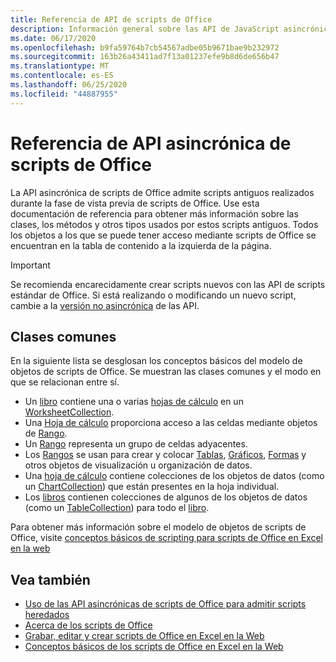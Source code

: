 ```yaml
---
title: Referencia de API de scripts de Office
description: Información general sobre las API de JavaScript asincrónicas de scripts de Office.
ms.date: 06/17/2020
ms.openlocfilehash: b9fa59764b7cb54567adbe05b9671bae9b232972
ms.sourcegitcommit: 163b26a43411ad7f13a01237efe9b8d6de656b47
ms.translationtype: MT
ms.contentlocale: es-ES
ms.lasthandoff: 06/25/2020
ms.locfileid: "44887955"
---
```

# <a name="office-scripts-async-api-reference"></a>Referencia de API asincrónica de scripts de Office

La API asincrónica de scripts de Office admite scripts antiguos realizados durante la fase de vista previa de scripts de Office. Use esta documentación de referencia para obtener más información sobre las clases, los métodos y otros tipos usados por estos scripts antiguos. Todos los objetos a los que se puede tener acceso mediante scripts de Office se encuentran en la tabla de contenido a la izquierda de la página.

> [!IMPORTANT]
> Se recomienda encarecidamente crear scripts nuevos con las API de scripts estándar de Office. Si está realizando o modificando un nuevo script, cambie a la [versión no asincrónica](?view=office-scripts) de las API.

## <a name="common-classes"></a>Clases comunes

En la siguiente lista se desglosan los conceptos básicos del modelo de objetos de scripts de Office. Se muestran las clases comunes y el modo en que se relacionan entre sí.

- Un [libro](/javascript/api/office-scripts/excel/excelscript.workbook) contiene una o varias [hojas de cálculo](/javascript/api/office-scripts/excel/excelscript.worksheet) en un [WorksheetCollection](/javascript/api/office-scripts/excel/excelscript.worksheetcollection).
- Una [Hoja de cálculo](/javascript/api/office-scripts/excel/excelscript.worksheet) proporciona acceso a las celdas mediante objetos de [Rango](/javascript/api/office-scripts/excel/excelscript.range).
- Un [Rango](/javascript/api/office-scripts/excel/excelscript.range) representa un grupo de celdas adyacentes.
- Los [Rangos](/javascript/api/office-scripts/excel/excelscript.range) se usan para crear y colocar [Tablas](/javascript/api/office-scripts/excel/excelscript.table), [Gráficos](/javascript/api/office-scripts/excel/excelscript.chart), [Formas](/javascript/api/office-scripts/excel/excelscript.shape) y otros objetos de visualización u organización de datos.
- Una [hoja de cálculo](/javascript/api/office-scripts/excel/excelscript.worksheet) contiene colecciones de los objetos de datos (como un [ChartCollection](/javascript/api/office-scripts/excel/excelscript.chartcollection)) que están presentes en la hoja individual.
- Los [libros](/javascript/api/office-scripts/excel/excelscript.workbook) contienen colecciones de algunos de los objetos de datos (como un [TableCollection](/javascript/api/office-scripts/excel/excelscript.tablecollection)) para todo el [libro](/javascript/api/office-scripts/excel/excelscript.workbook).

Para obtener más información sobre el modelo de objetos de scripts de Office, visite [conceptos básicos de scripting para scripts de Office en Excel en la web](/office/dev/scripts/develop/scripting-fundamentals)

## <a name="see-also"></a>Vea también

- [Uso de las API asincrónicas de scripts de Office para admitir scripts heredados](/office/dev/scripts/develop/excel-async-model)
- [Acerca de los scripts de Office](/office/dev/scripts/overview/excel)
- [Grabar, editar y crear scripts de Office en Excel en la Web](/office/dev/scripts/tutorials/excel-tutorial)
- [Conceptos básicos de los scripts de Office en Excel en la Web](/office/dev/scripts/develop/scripting-fundamentals)
